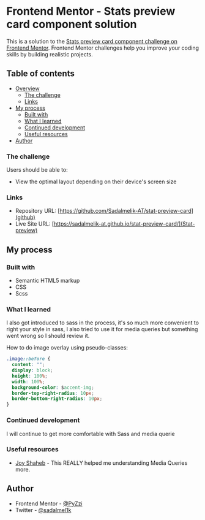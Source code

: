 # Frontend Mentor - Stats preview card component solution

This is a solution to the [Stats preview card component challenge on Frontend Mentor](https://www.frontendmentor.io/challenges/stats-preview-card-component-8JqbgoU62). Frontend Mentor challenges help you improve your coding skills by building realistic projects.

## Table of contents

- [Overview](#overview)
  - [The challenge](#the-challenge)
  - [Links](#links)
- [My process](#my-process)
  - [Built with](#built-with)
  - [What I learned](#what-i-learned)
  - [Continued development](#continued-development)
  - [Useful resources](#useful-resources)
- [Author](#author)

### The challenge

Users should be able to:

- View the optimal layout depending on their device's screen size

### Links

- Repository URL: [https://github.com/Sadalmelik-AT/stat-preview-card](github)
- Live Site URL: [https://sadalmelik-at.github.io/stat-preview-card/](Stat-preview)

## My process

### Built with

- Semantic HTML5 markup
- CSS
- Scss

### What I learned

I also got introduced to sass in the process, it's so much more convenient to right your style in sass, I also tried to use it for media queries but something went wrong so I should review it.

How to do image overlay using pseudo-classes:

```css
.image::before {
  content: "";
  display: block;
  height: 100%;
  width: 100%;
  background-color: $accent-img;
  border-top-right-radius: 10px;
  border-bottom-right-radius: 10px;
}
```

### Continued development

I will continue to get more comfortable with Sass and media querie

### Useful resources

- [Joy Shaheb](https://www.youtube.com/channel/UCHG7IJuST_BXJkne-0u0Xtw) - This REALLY helped me understanding Media Queries more.

## Author

- Frontend Mentor - [@PyZzi](https://www.frontendmentor.io/profile/pyzzie)
- Twitter - [@sadalmel1k](https://www.twitter.com/sadalmel1k)
